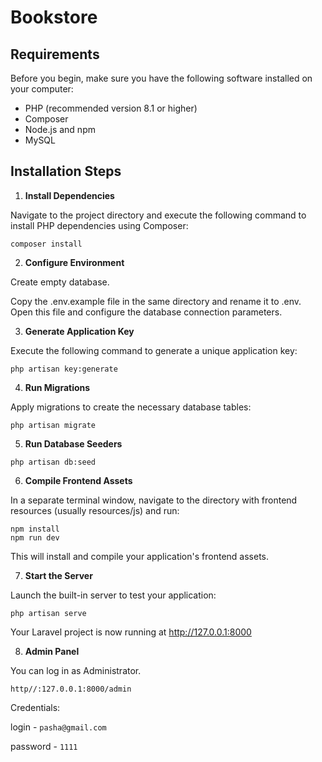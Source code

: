 

# Bookstore


## Requirements
Before you begin, make sure you have the following software installed on your computer:

- PHP (recommended version 8.1 or higher)
- Composer
- Node.js and npm
- MySQL

## Installation Steps

1. **Install Dependencies**

Navigate to the project directory and execute the following command to install PHP dependencies using Composer:

```
composer install
```
2. **Configure Environment**

Create empty database. 

Copy the .env.example file in the same directory and rename it to .env. Open this file and configure the database connection parameters.

3. **Generate Application Key**

Execute the following command to generate a unique application key:

```
php artisan key:generate
```

4. **Run Migrations**

Apply migrations to create the necessary database tables:

```
php artisan migrate
```

5. **Run Database Seeders**

```
php artisan db:seed
```

6. **Compile Frontend Assets**

In a separate terminal window, navigate to the directory with frontend resources (usually resources/js) and run:

```
npm install
npm run dev
```

This will install and compile your application's frontend assets.

7. **Start the Server**

Launch the built-in server to test your application:

```
php artisan serve
```

Your Laravel project is now running at http://127.0.0.1:8000

8. **Admin Panel**

You can log in as Administrator.

```
http//:127.0.0.1:8000/admin
```
Credentials:

login - ```pasha@gmail.com```

password - ```1111```


